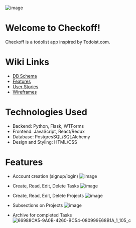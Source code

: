 ![image](https://user-images.githubusercontent.com/63429309/184573734-e64ddf9f-9a0f-4077-8afd-8603597bf04d.png)

# Welcome to Checkoff!
Checkoff is a todolist app inspired by Todoist.com.

# Wiki Links 

* [DB Schema](https://github.com/kmulloth/todoist-clone/wiki/DB-Schema)
* [Features](https://github.com/kmulloth/todoist-clone/wiki/Features)
* [User Stories](https://github.com/kmulloth/todoist-clone/wiki/User-Stories)
* [Wireframes](https://github.com/kmulloth/todoist-clone/wiki/wireframes)

# Technologies Used 

* Backend: Python, Flask, WTForms
* Frontend: JavaScript, React/Redux
* Database: PostgresSQL/SQLAlchemy
* Design and Styling: HTML/CSS

# Features

* Account creation (signup/login)
![image](https://user-images.githubusercontent.com/63429309/184574450-4bbd654e-defd-4d3d-9ecc-afb87a31897c.png)

* Create, Read, Edit, Delete Tasks
![image](https://user-images.githubusercontent.com/63429309/184574518-f838a97c-b395-4c8c-b9d7-d55eb5b2b2a4.png)

* Create, Read, Edit, Delete Projects
![image](https://user-images.githubusercontent.com/63429309/184574547-a7a386a1-b8e7-4370-b34f-42101eb8e6b3.png)

* Subsections on Projects
![image](https://user-images.githubusercontent.com/63429309/184574589-d62876d5-90fc-4ac8-b285-4c86aab8020c.png)

* Archive for completed Tasks
![66988CA5-9A0B-4260-BC54-080999E68B1A_1_105_c](https://user-images.githubusercontent.com/63429309/184574974-dfd5867f-b655-4317-819f-defae7bd3039.jpeg)
